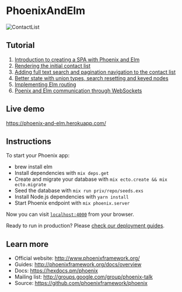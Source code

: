 # PhoenixAndElm

![ContactList](https://monosnap.com/file/14nD2kWbnvcuBh5a9L9XifX0GQ0OqQ.png)

## Tutorial
1. [Introduction to creating a SPA with Phoenix and Elm](http://codeloveandboards.com/blog/2017/02/02/phoenix-and-elm-a-real-use-case-pt-1/)
2. [Rendering the initial contact list](http://codeloveandboards.com/blog/2017/02/08/phoenix-and-elm-a-real-use-case-pt-2/)
3. [Adding full text search and pagination navigation to the contact list](http://codeloveandboards.com/blog/2017/02/14/phoenix-and-elm-a-real-use-case-pt-3/)
4. [Better state with union types, search resetting and keyed nodes](http://codeloveandboards.com/blog/2017/02/23/phoenix-and-elm-a-real-use-case-pt-4/)
5. [Implementing Elm routing](http://codeloveandboards.com/blog/2017/03/07/phoenix-and-elm-a-real-use-case-pt-5/)
6. [Poenix and Elm communication through WebSockets](http://codeloveandboards.com/blog/2017/03/19/phoenix-and-elm-a-real-use-case-pt-6/)

## Live demo
https://phoenix-and-elm.herokuapp.com/

## Instructions
To start your Phoenix app:

  * brew install elm
  * Install dependencies with `mix deps.get`
  * Create and migrate your database with `mix ecto.create && mix ecto.migrate`
  * Seed the database with `mix run priv/repo/seeds.exs`
  * Install Node.js dependencies with `yarn install`
  * Start Phoenix endpoint with `mix phoenix.server`

Now you can visit [`localhost:4000`](http://localhost:4000) from your browser.

Ready to run in production? Please [check our deployment guides](http://www.phoenixframework.org/docs/deployment).

## Learn more

  * Official website: http://www.phoenixframework.org/
  * Guides: http://phoenixframework.org/docs/overview
  * Docs: https://hexdocs.pm/phoenix
  * Mailing list: http://groups.google.com/group/phoenix-talk
  * Source: https://github.com/phoenixframework/phoenix
